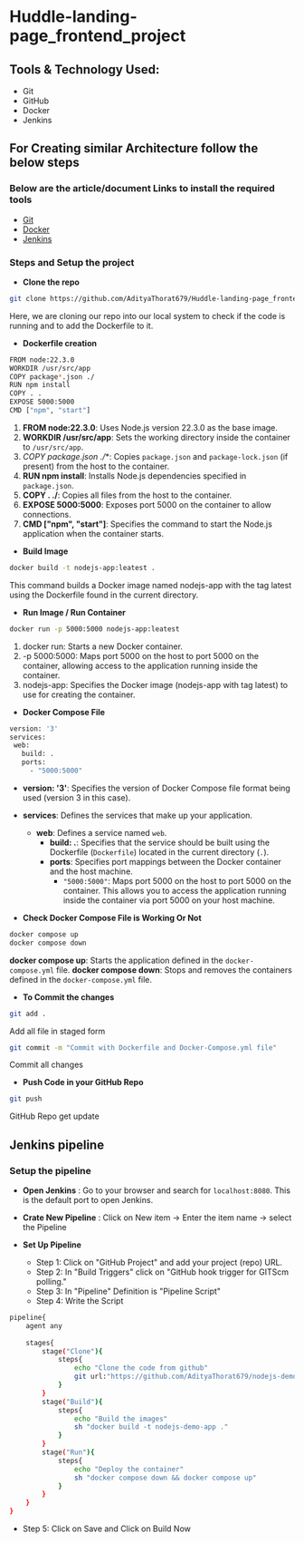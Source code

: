 # Huddle-landing-page_frontend_project
## Tools & Technology Used:
- Git
- GitHub
- Docker
- Jenkins

## For Creating similar Architecture follow the below steps
### Below are the article/document Links to install the required tools
- [Git](https://git-scm.com/book/en/v2/Getting-Started-Installing-Git)
- [Docker](https://docs.docker.com/engine/install/)
- [Jenkins](https://www.jenkins.io/doc/book/installing/)


### Steps and Setup the project
- **Clone the repo**
```bash
git clone https://github.com/AdityaThorat679/Huddle-landing-page_frontend_project.git
```
Here, we are cloning our repo into our local system to check if the code is running and to add the Dockerfile to it.

- **Dockerfile creation**
```bash
FROM node:22.3.0
WORKDIR /usr/src/app
COPY package*.json ./
RUN npm install
COPY . .
EXPOSE 5000:5000
CMD ["npm", "start"]
```
1. **FROM node:22.3.0**:
    Uses Node.js version 22.3.0 as the base image.
3. **WORKDIR /usr/src/app**:
   Sets the working directory inside the container to `/usr/src/app`.
4. **COPY package*.json ./**:
   Copies `package.json` and `package-lock.json` (if present) from the host to the container.
5. **RUN npm install**:
   Installs Node.js dependencies specified in `package.json`.
6. **COPY . ./**:
   Copies all files from the host to the container.
7. **EXPOSE 5000:5000**:
   Exposes port 5000 on the container to allow connections.
8. **CMD ["npm", "start"]**:
   Specifies the command to start the Node.js application when the container starts.

- **Build Image**
```bash
docker build -t nodejs-app:leatest .
```
This command builds a Docker image named nodejs-app with the tag latest using the Dockerfile found in the current directory.

- **Run Image / Run Container**
 ```bash
docker run -p 5000:5000 nodejs-app:leatest
```
1. docker run: Starts a new Docker container.
2. -p 5000:5000: Maps port 5000 on the host to port 5000 on the container, allowing access to the application running inside the container.
3. nodejs-app: Specifies the Docker image (nodejs-app with tag latest) to use for creating the container.

- **Docker Compose File**
 ```bash
version: '3'
services:
  web:
    build: .
    ports:
      - "5000:5000"
```
- **version: '3'**: Specifies the version of Docker Compose file format being used (version 3 in this case).
- **services**: Defines the services that make up your application.
  - **web**: Defines a service named `web`.
    - **build: .**: Specifies that the service should be built using the Dockerfile (`Dockerfile`) located in the current directory (`.`).
     - **ports**: Specifies port mappings between the Docker container and the host machine.
       - `"5000:5000"`: Maps port 5000 on the host to port 5000 on the container. This allows you to access the application running inside the container via port 5000 on your host machine.

 - **Check Docker Compose File is Working Or Not**
```bash
docker compose up
docker compose down
```
**docker compose up**: Starts the application defined in the `docker-compose.yml` file.
**docker compose down**: Stops and removes the containers defined in the `docker-compose.yml` file.

- **To Commit the changes**
```bash
git add .
```
Add all file in staged form 
```bash
git commit -m "Commit with Dockerfile and Docker-Compose.yml file"
```
Commit all changes 

- **Push Code in your GitHub Repo**
```bash
git push
```
GitHub Repo get update 

## Jenkins pipeline ##
### Setup the pipeline ###
- **Open Jenkins**  : Go to your browser and search for `localhost:8080`. This is the default port to open Jenkins.

- **Crate New Pipeline**  : Click on New item -> Enter the item name -> select the Pipeline

- **Set Up Pipeline**
  - Step 1: Click on "GitHub Project" and add your project (repo) URL.
  - Step 2: In "Build Triggers" click on "GitHub hook trigger for GITScm polling."
  - Step 3: In "Pipeline" Definition is "Pipeline Script"
  - Step 4: Write the Script
```bash
pipeline{
    agent any 
    
    stages{
        stage("Clone"){
            steps{
                echo "Clone the code from github"
                git url:"https://github.com/AdityaThorat679/nodejs-demo-app.git", branch:"main"
            }
        }
        stage("Build"){
            steps{
                echo "Build the images"
                sh "docker build -t nodejs-demo-app ."
            }
        }
        stage("Run"){
            steps{
                echo "Deploy the container"
                sh "docker compose down && docker compose up"
            }
        }
    }
}
```
  - Step 5: Click on Save and Click on Build Now




  


  
  




